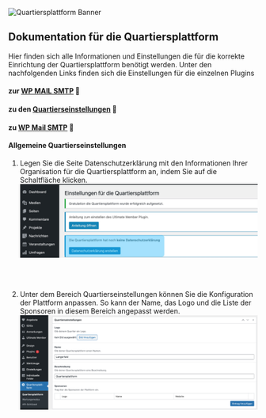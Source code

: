 ![Quartiersplattform Banner](https://github.com/studio-arrenberg/quartiersplattform/raw/main/.github/assets/quartiersplattform-banner-02.jpg)

## Dokumentation für die Quartiersplattform
Hier finden sich alle Informationen und Einstellungen die für die korrekte Einrichtung der Quartiersplattform benötigt werden.
Unter den nachfolgenden Links finden sich die Einstellungen für die einzelnen Plugins

#### zur [WP MAIL SMTP](https://github.com/studio-arrenberg/quartiersplattform/blob/main/documentation/Ultimate_Member.md) 📑
#### zu den [Quartierseinstellungen](https://github.com/studio-arrenberg/quartiersplattform/blob/main/documentation/quartierseinstelllungen.md) 📑
#### zu [WP Mail SMTP](https://github.com/studio-arrenberg/quartiersplattform/blob/main/documentation/WP_Mail_SMTP.md) 📑



#### Allgemeine Quartierseinstellungen
1. Legen Sie die Seite Datenschutzerklärung mit den Informationen Ihrer Organisation für die Quartiersplattform an, indem Sie auf die Schaltfläche klicken.
![Quartierseinstellungen](/documentation/assets/QP_Datenschutz_Documentation.jpg)
<br>
<br>

2. Unter dem Bereich Quartierseinstellungen können Sie die Konfiguration der Plattform anpassen. So kann der Name, das Logo und die Liste der Sponsoren in diesem Bereich angepasst werden.
![Quartierseinstellungen](/documentation/assets/QP_Quartierseinstellungen_Documentation.jpg)

